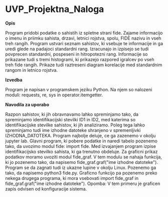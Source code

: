# UVP_Projektna_Naloga

**Opis**

Program pridobi podatke o sahistih iz spletne strani fide. Zajame informacijo o imenu in priimku sahista, drzavi, letnici rojstva, spolu, FIDE nazivu in vseh treh rangih. Program ustvari seznam sahistov, ki vsebuje te informacije in ga uredi glede na padajoci standardni rang. Izracunajo in izpisejo se tudi povprecen standardni, pospeseni in hitropotezni rang. Informacije so prikazane  tudi s tremi histogrami, ki prikazejo razpored igralcev po vseh treh fide rangih. Prikaze tudi raztreseni diagram korelacije med standardnim rangom in letnico rojstva.

**Izvedba**

Program je napisan v programskem jeziku Python. Na njem so nalozeni moduli: requests, re, sys in operator.itemgetter.

**Navodila za uporabo**

Razpon sahistov, ki jih obravnavamo lahko spreminjamo tako, da spreminjamo identifikacijski stevilki ID1 in ID2, med katerima so identifikacijske stevilke sahistov, ki jih analiziramo. Poleg tega lahko spreminjamo tudi ime izhodne datoteke shranjeno v spremenljivki IZHODNA_DATOTEKA. Program najbolje deluje, ce ga zazenemo v okolju jupyter lab. Glavni program, ki pobere podatke in naredi tabelo pozenemo tako, da uvozimo modul fide: import fide. Med izvajanjem program izpise identifikacijsko stevilko sahista, ki ga trenutno obdeluje. Za graficni prikaz podatkov moramo uvoziti modul fide_graf. V tem modulu se nahaja funkcija, ki jo pozenemo tako, da napisemo fide_graf.graf("ime izhodne datoteke").
Program se da zagnati tudi iz ukazne lupine v okolju Linux. Pozenemo ga tako, da napisemo python3 fide.py. Graficno funkcijo pa pozenemo preko nekega drugega programa, ki mora vsebovati import fide_graf in fide_graf.graf("ime izhodne datoteke"). Opomba: V tem primeru je graficen zapis odvisen od konfiguracije sistema.
